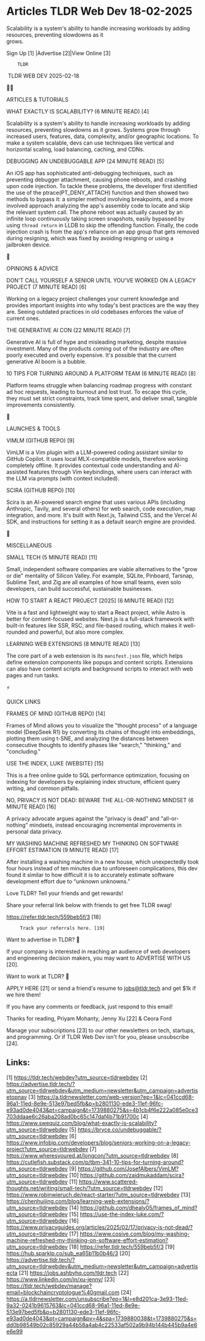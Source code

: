 # Articles TLDR Web Dev 18-02-2025

Scalability is a system's ability to handle increasing workloads by
adding resources, preventing slowdowns as it
grows. ‌ ‌ ‌ ‌ ‌ ‌ ‌ ‌ ‌ ‌ ‌ ‌ ‌ ‌ ‌ ‌ ‌ ‌ ‌ ‌ ‌ ‌ ‌ ‌ ‌ ‌  ‌ ‌ ‌ ‌ ‌ ‌ ‌ ‌ ‌ ‌ ‌ ‌ ‌ ‌ ‌ ‌ ‌ ‌ ‌ ‌ ‌ ‌ ‌ ‌ ‌ ‌ 


 Sign Up [1] |Advertise [2]|View Online [3] 

		TLDR 

 TLDR WEB DEV 2025-02-18

🧑‍💻 

ARTICLES & TUTORIALS

 WHAT EXACTLY IS SCALABILITY? (6 MINUTE READ) [4] 

 Scalability is a system's ability to handle increasing workloads by
adding resources, preventing slowdowns as it grows. Systems grow
through increased users, features, data, complexity, and/or geographic
locations. To make a system scalable, devs can use techniques like
vertical and horizontal scaling, load balancing, caching, and CDNs. 

 DEBUGGING AN UNDEBUGGABLE APP (24 MINUTE READ) [5] 

 An iOS app has sophisticated anti-debugging techniques, such as
preventing debugger attachment, causing phone reboots, and crashing
upon code injection. To tackle these problems, the developer first
identified the use of the ptrace(PT_DENY_ATTACH) function and then
showed two methods to bypass it: a simpler method involving
breakpoints, and a more involved approach analyzing the app's assembly
code to locate and skip the relevant system call. The phone reboot was
actually caused by an infinite loop continuously taking screen
snapshots, easily bypassed by using `thread return` in LLDB to skip
the offending function. Finally, the code injection crash is from the
app's reliance on an app group that gets removed during resigning,
which was fixed by avoiding resigning or using a jailbroken device. 

🧠 

OPINIONS & ADVICE

 DON'T CALL YOURSELF A SENIOR UNTIL YOU'VE WORKED ON A LEGACY PROJECT
(7 MINUTE READ) [6] 

 Working on a legacy project challenges your current knowledge and
provides important insights into why today's best practices are the
way they are. Seeing outdated practices in old codebases enforces the
value of current ones. 

 THE GENERATIVE AI CON (22 MINUTE READ) [7] 

 Generative AI is full of hype and misleading marketing, despite
massive investment. Many of the products coming out of the industry
are often poorly executed and overly expensive. It's possible that the
current generative AI boom is a bubble. 

 10 TIPS FOR TURNING AROUND A PLATFORM TEAM (6 MINUTE READ) [8] 

 Platform teams struggle when balancing roadmap progress with constant
ad hoc requests, leading to burnout and lost trust. To escape this
cycle, they must set strict constraints, track time spent, and deliver
small, tangible improvements consistently. 

🚀 

LAUNCHES & TOOLS

 VIMLM (GITHUB REPO) [9] 

 VimLM is a Vim plugin with a LLM-powered coding assistant similar to
GitHub Copilot. It uses local MLX-compatible models, therefore working
completely offline. It provides contextual code understanding and
AI-assisted features through Vim keybindings, where users can interact
with the LLM via prompts (with context included). 

 SCIRA (GITHUB REPO) [10] 

 Scira is an AI-powered search engine that uses various APIs
(including Anthropic, Tavily, and several others) for web search, code
execution, map integration, and more. It's built with Next.js,
Tailwind CSS, and the Vercel AI SDK, and instructions for setting it
as a default search engine are provided. 

🎁 

MISCELLANEOUS

 SMALL TECH (5 MINUTE READ) [11] 

 Small, independent software companies are viable alternatives to the
"grow or die" mentality of Silicon Valley. For example, SQLite,
Pinboard, Tarsnap, Sublime Text, and Zig are all examples of how small
teams, even solo developers, can build successful, sustainable
businesses. 

 HOW TO START A REACT PROJECT [2025] (6 MINUTE READ) [12] 

 Vite is a fast and lightweight way to start a React project, while
Astro is better for content-focused websites. Next.js is a full-stack
framework with built-in features like SSR, RSC, and file-based
routing, which makes it well-rounded and powerful, but also more
complex. 

 LEARNING WEB EXTENSIONS (8 MINUTE READ) [13] 

 The core part of a web extension is its `manifest.json` file, which
helps define extension components like popups and content scripts.
Extensions can also have content scripts and background scripts to
interact with web pages and run tasks. 

⚡ 

QUICK LINKS

 FRAMES OF MIND (GITHUB REPO) [14] 

 Frames of Mind allows you to visualize the "thought process" of a
language model (DeepSeek R1) by converting its chains of thought into
embeddings, plotting them using t-SNE, and analyzing the distances
between consecutive thoughts to identify phases like "search,"
"thinking," and "concluding." 

 USE THE INDEX, LUKE (WEBSITE) [15] 

 This is a free online guide to SQL performance optimization, focusing
on indexing for developers by explaining index structure, efficient
query writing, and common pitfalls. 

 NO, PRIVACY IS NOT DEAD: BEWARE THE ALL-OR-NOTHING MINDSET (6 MINUTE
READ) [16] 

 A privacy advocate argues against the "privacy is dead" and
"all-or-nothing" mindsets, instead encouraging incremental
improvements in personal data privacy. 

 MY WASHING MACHINE REFRESHED MY THINKING ON SOFTWARE EFFORT
ESTIMATION (9 MINUTE READ) [17] 

 After installing a washing machine in a new house, which unexpectedly
took four hours instead of ten minutes due to unforeseen
complications, this dev found it similar to how difficult it is to
accurately estimate software development effort due to “unknown
unknowns.” 

Love TLDR? Tell your friends and get rewards!

 Share your referral link below with friends to get free TLDR swag! 

 https://refer.tldr.tech/559beb5f/3 [18] 

		 Track your referrals here. [19] 

Want to advertise in TLDR? 📰

 If your company is interested in reaching an audience of web
developers and engineering decision makers, you may want to ADVERTISE
WITH US [20]. 

Want to work at TLDR? 💼

 APPLY HERE [21] or send a friend's resume to jobs@tldr.tech and get
$1k if we hire them! 

 If you have any comments or feedback, just respond to this email! 

Thanks for reading, 
Priyam Mohanty, Jenny Xu [22] & Ceora Ford 

 Manage your subscriptions [23] to our other newsletters on tech,
startups, and programming. Or if TLDR Web Dev isn't for you, please
unsubscribe [24]. 

 

Links:
------
[1] https://tldr.tech/webdev?utm_source=tldrwebdev
[2] https://advertise.tldr.tech/?utm_source=tldrwebdev&utm_medium=newsletter&utm_campaign=advertisetopnav
[3] https://a.tldrnewsletter.com/web-version?ep=1&lc=041ccd68-96a1-11ed-8e9e-513e97bed5fb&p=b2801130-ede3-11ef-96fc-e93ad0de4043&pt=campaign&t=1739880275&s=4b1cb4f6e222a085e0ce3703ddaae6c26aba208ad0bc65c147daf4b71b91700c
[4] https://www.swequiz.com/blog/what-exactly-is-scalability?utm_source=tldrwebdev
[5] https://bryce.co/undebuggable/?utm_source=tldrwebdev
[6] https://www.infobip.com/developers/blog/seniors-working-on-a-legacy-project?utm_source=tldrwebdev
[7] https://www.wheresyoured.at/longcon/?utm_source=tldrwebdev
[8] https://cutlefish.substack.com/p/tbm-341-10-tips-for-turning-around?utm_source=tldrwebdev
[9] https://github.com/JosefAlbers/VimLM?utm_source=tldrwebdev
[10] https://github.com/zaidmukaddam/scira?utm_source=tldrwebdev
[11] https://www.scattered-thoughts.net/writing/small-tech/?utm_source=tldrwebdev
[12] https://www.robinwieruch.de/react-starter/?utm_source=tldrwebdev
[13] https://chenhuijing.com/blog/learning-web-extensions/?utm_source=tldrwebdev
[14] https://github.com/dhealy05/frames_of_mind?utm_source=tldrwebdev
[15] https://use-the-index-luke.com/?utm_source=tldrwebdev
[16] https://www.privacyguides.org/articles/2025/02/17/privacy-is-not-dead/?utm_source=tldrwebdev
[17] https://www.cosive.com/blog/my-washing-machine-refreshed-my-thinking-on-software-effort-estimation?utm_source=tldrwebdev
[18] https://refer.tldr.tech/559beb5f/3
[19] https://hub.sparklp.co/sub_ea65b11b0b46/3
[20] https://advertise.tldr.tech/?utm_source=tldrwebdev&utm_medium=newsletter&utm_campaign=advertisecta
[21] https://jobs.ashbyhq.com/tldr.tech
[22] https://www.linkedin.com/in/xu-jenny/
[23] https://tldr.tech/webdev/manage?email=blockchaincryptologue%40gmail.com
[24] https://a.tldrnewsletter.com/unsubscribe?ep=1&l=e8d201ca-3e93-11ed-9a32-0241b9615763&lc=041ccd68-96a1-11ed-8e9e-513e97bed5fb&p=b2801130-ede3-11ef-96fc-e93ad0de4043&pt=campaign&pv=4&spa=1739880038&t=1739880275&s=dd0b98549b02c85929a44b58a4ab4c22533af502a9b94b144b445b9a4e6e6e99